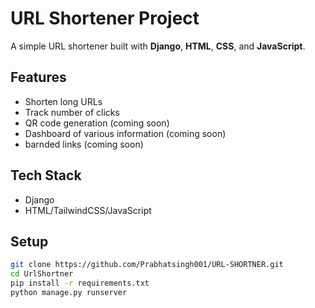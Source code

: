 # URL Shortener Project

A simple URL shortener built with **Django**, **HTML**, **CSS**, and **JavaScript**.

## Features
- Shorten long URLs
- Track number of clicks
- QR code generation (coming soon)
- Dashboard of various information (coming soon)
- barnded links (coming soon)

## Tech Stack
- Django
- HTML/TailwindCSS/JavaScript

## Setup
```bash
git clone https://github.com/Prabhatsingh001/URL-SHORTNER.git
cd UrlShortner
pip install -r requirements.txt
python manage.py runserver

